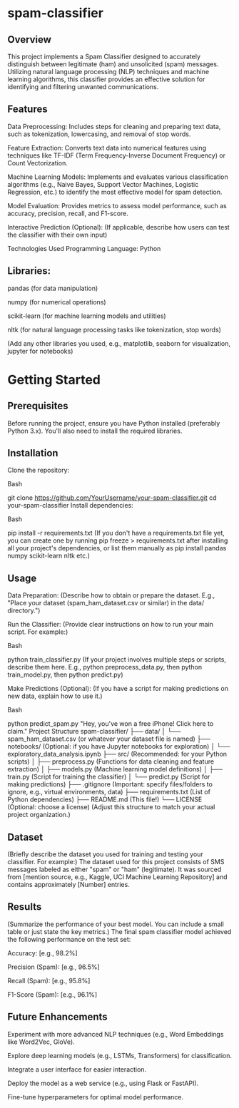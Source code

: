 # spam-classifier

## Overview
This project implements a Spam Classifier designed to accurately distinguish between legitimate (ham) and unsolicited (spam) messages. Utilizing natural language processing (NLP) techniques and machine learning algorithms, this classifier provides an effective solution for identifying and filtering unwanted communications.

## Features
Data Preprocessing: Includes steps for cleaning and preparing text data, such as tokenization, lowercasing, and removal of stop words.

Feature Extraction: Converts text data into numerical features using techniques like TF-IDF (Term Frequency-Inverse Document Frequency) or Count Vectorization.

Machine Learning Models: Implements and evaluates various classification algorithms (e.g., Naive Bayes, Support Vector Machines, Logistic Regression, etc.) to identify the most effective model for spam detection.

Model Evaluation: Provides metrics to assess model performance, such as accuracy, precision, recall, and F1-score.

Interactive Prediction (Optional): (If applicable, describe how users can test the classifier with their own input)

Technologies Used
Programming Language: Python

## Libraries:

pandas (for data manipulation)

numpy (for numerical operations)

scikit-learn (for machine learning models and utilities)

nltk (for natural language processing tasks like tokenization, stop words)

(Add any other libraries you used, e.g., matplotlib, seaborn for visualization, jupyter for notebooks)

# Getting Started
## Prerequisites
Before running the project, ensure you have Python installed (preferably Python 3.x). You'll also need to install the required libraries.

## Installation
Clone the repository:

Bash

git clone https://github.com/YourUsername/your-spam-classifier.git
cd your-spam-classifier
Install dependencies:

Bash

pip install -r requirements.txt
(If you don't have a requirements.txt file yet, you can create one by running pip freeze > requirements.txt after installing all your project's dependencies, or list them manually as pip install pandas numpy scikit-learn nltk etc.)

## Usage
Data Preparation:
(Describe how to obtain or prepare the dataset. E.g., "Place your dataset (spam_ham_dataset.csv or similar) in the data/ directory.")

Run the Classifier:
(Provide clear instructions on how to run your main script. For example:)

Bash

python train_classifier.py
(If your project involves multiple steps or scripts, describe them here. E.g., python preprocess_data.py, then python train_model.py, then python predict.py)

Make Predictions (Optional):
(If you have a script for making predictions on new data, explain how to use it.)

Bash

python predict_spam.py "Hey, you've won a free iPhone! Click here to claim."
Project Structure
spam-classifier/
├── data/
│   └── spam_ham_dataset.csv  (or whatever your dataset file is named)
├── notebooks/                (Optional: if you have Jupyter notebooks for exploration)
│   └── exploratory_data_analysis.ipynb
├── src/                      (Recommended: for your Python scripts)
│   ├── preprocess.py         (Functions for data cleaning and feature extraction)
│   ├── models.py             (Machine learning model definitions)
│   ├── train.py              (Script for training the classifier)
│   └── predict.py            (Script for making predictions)
├── .gitignore                (Important: specify files/folders to ignore, e.g., virtual environments, data)
├── requirements.txt          (List of Python dependencies)
├── README.md                 (This file!)
└── LICENSE                   (Optional: choose a license)
(Adjust this structure to match your actual project organization.)

## Dataset
(Briefly describe the dataset you used for training and testing your classifier. For example:)
The dataset used for this project consists of SMS messages labeled as either "spam" or "ham" (legitimate). It was sourced from [mention source, e.g., Kaggle, UCI Machine Learning Repository] and contains approximately [Number] entries.

## Results
(Summarize the performance of your best model. You can include a small table or just state the key metrics.)
The final spam classifier model achieved the following performance on the test set:

Accuracy: [e.g., 98.2%]

Precision (Spam): [e.g., 96.5%]

Recall (Spam): [e.g., 95.8%]

F1-Score (Spam): [e.g., 96.1%]

## Future Enhancements
Experiment with more advanced NLP techniques (e.g., Word Embeddings like Word2Vec, GloVe).

Explore deep learning models (e.g., LSTMs, Transformers) for classification.

Integrate a user interface for easier interaction.

Deploy the model as a web service (e.g., using Flask or FastAPI).

Fine-tune hyperparameters for optimal model performance.

